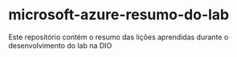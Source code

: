 # microsoft-azure-resumo-do-lab
Este repositório contém o resumo das lições aprendidas durante o desenvolvimento do lab na DIO
